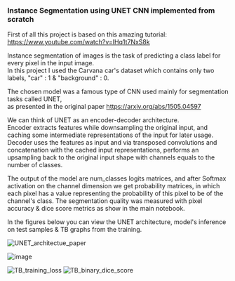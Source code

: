 ### Instance Segmentation using UNET CNN implemented from scratch
First of all this project is based on this amazing tutorial: https://www.youtube.com/watch?v=IHq1t7NxS8k

Instance segmentation of images is the task of predicting a class label for every pixel in the input image.  
In this project I used the Carvana car's dataset which contains only two labels, "car" : 1 & "background" : 0.  

The chosen model was a famous type of CNN used mainly for segmentation tasks called UNET,  
as presented in the original paper https://arxiv.org/abs/1505.04597

We can think of UNET as an encoder-decoder architecture.  
Encoder extracts features while downsampling the original input, and caching some intermediate representations of the input for later usage.  
Decoder uses the features as input and via transposed convolutions and concatenation with the cached input representations, performs an upsampling back to the original input shape with channels equals to the number of classes.

The output of the model are num_classes logits matrices, and after Softmax activation on the channel dimension we get probability matrices, in which each pixel has a value representing the probability of this pixel to be of the channel's class.
The segmentation quality was measured with pixel accuracy & dice score metrics as show in the main notebook.

In the figures below you can view the UNET architecture, model's inference on test samples & TB graphs from the training.

  
![UNET_architectue_paper](https://github.com/matfain/Semantic-Segmentation-UNET-from_scratch/assets/132890076/df3a690b-cab3-4594-9bca-b18b76aebe0f)

![image](https://github.com/matfain/Semantic-Segmentation-UNET-from_scratch/assets/132890076/27643529-e01e-4e37-9605-b18ae30eea13)

![TB_training_loss](https://github.com/matfain/Semantic-Segmentation-UNET-from_scratch/assets/132890076/3559ad90-7da9-40f2-8e3d-8bff07b06c15)
![TB_binary_dice_score](https://github.com/matfain/Semantic-Segmentation-UNET-from_scratch/assets/132890076/e5c42b71-bab1-44fd-9798-b841ec0e9818)
